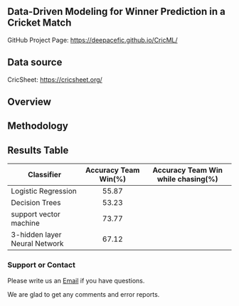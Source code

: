 ## Data-Driven Modeling for Winner Prediction in a Cricket Match

GitHub Project Page: https://deepacefic.github.io/CricML/

## Data source

CricSheet: https://cricsheet.org/

## Overview

## Methodology


## Results Table

| Classifier       | Accuracy Team Win(%)  | Accuracy Team Win while chasing(%)        
| ------------- |:-------------:|:--------------:|
|   Logistic Regression    | 55.87 |  |52.13|
| Decision Trees      | 53.23|   |51.81|
| support vector machine | 73.77| |61.63| 
| 3-hidden layer Neural Network |67.12| |59.22|

### Support or Contact

Please write us an [Email](deep17@iiserb.ac.in) if you have questions.

We are glad to get any comments and error reports.
